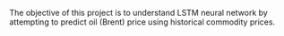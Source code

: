 
The objective of this project is to understand LSTM neural network by attempting to predict oil (Brent) price using historical commodity prices.
